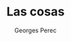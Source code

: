 ---
title: "Las cosas"
subtitle: ""
description: ""
layout: book
author: Georges Perec
started: 2016-04-25
read: 2016-04-25
status: read
rating: 4
color: 
cover: 
pages: 158
progress: 0
link: 
---